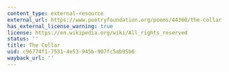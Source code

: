 ```yaml
---
content_type: external-resource
external_url: https://www.poetryfoundation.org/poems/44360/the-collar
has_external_license_warning: true
license: https://en.wikipedia.org/wiki/All_rights_reserved
status: ''
title: The Collar
uid: c96774f1-7531-4e53-945b-907fc5ab95b6
wayback_url: ''
---
```

